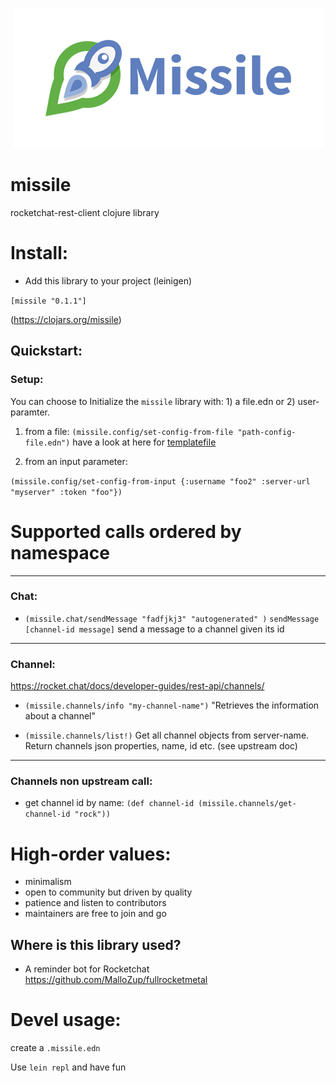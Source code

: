 <p align="center"><img src="/logo/logotype-horizontal.png"></p>

# missile
rocketchat-rest-client clojure library

# Install:

- Add this library to your project (leinigen)

`[missile "0.1.1"]`

(https://clojars.org/missile)

## Quickstart:

### Setup:
You can choose to Initialize the `missile` library with: 1) a file.edn or 2) user-paramter.

1) from a file:
`(missile.config/set-config-from-file "path-config-file.edn")`  have a look at here for [templatefile](resources/missile.edn)

2) from an input parameter:

`(missile.config/set-config-from-input {:username "foo2" :server-url "myserver" :token "foo"})`

# Supported calls ordered by namespace
___
### Chat:

- `(missile.chat/sendMessage "fadfjkj3" "autogenerated" )`
  `sendMessage [channel-id message]` 
  send a message to a channel given its id
___
### Channel:

https://rocket.chat/docs/developer-guides/rest-api/channels/

- `(missile.channels/info "my-channel-name")`
  "Retrieves the information about a channel"

-  `(missile.channels/list!)`
   Get all channel objects from server-name. Return channels json properties, name, id etc. (see upstream doc)

___
### Channels non upstream call:

-  get channel id by name:
  `(def channel-id (missile.channels/get-channel-id "rock"))`


# High-order values:

- minimalism
- open to community but driven by quality
- patience and listen to contributors
- maintainers are free to join and go

##  Where is this library used?

- A reminder bot for Rocketchat
https://github.com/MalloZup/fullrocketmetal


# Devel usage:

create a `.missile.edn`

Use `lein repl` and have fun

